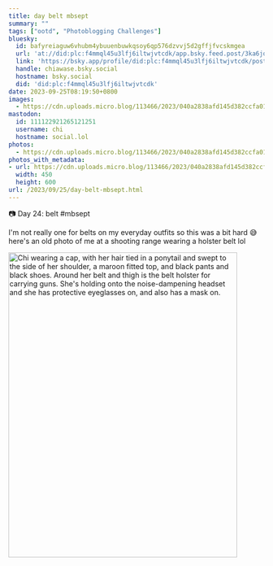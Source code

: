 ```yaml
---
title: day belt mbsept
summary: ""
tags: ["ootd", "Photoblogging Challenges"]
bluesky:
  id: bafyreiaguw6vhubm4ybuuenbuwkqsoy6qp576dzvvj5d2gffjfvcskmgea
  url: 'at://did:plc:f4mmql45u3lfj6iltwjvtcdk/app.bsky.feed.post/3ka6jq5go3m2g'
  link: 'https://bsky.app/profile/did:plc:f4mmql45u3lfj6iltwjvtcdk/post/3ka6jq5go3m2g'
  handle: chiawase.bsky.social
  hostname: bsky.social
  did: 'did:plc:f4mmql45u3lfj6iltwjvtcdk'
date: 2023-09-25T08:19:50+0800
images:
  - https://cdn.uploads.micro.blog/113466/2023/040a2838afd145d382ccfa010324a3f8.jpg
mastodon:
  id: 111122921265121251
  username: chi
  hostname: social.lol
photos:
  - https://cdn.uploads.micro.blog/113466/2023/040a2838afd145d382ccfa010324a3f8.jpg
photos_with_metadata:
- url: https://cdn.uploads.micro.blog/113466/2023/040a2838afd145d382ccfa010324a3f8.jpg
  width: 450
  height: 600
url: /2023/09/25/day-belt-mbsept.html
---
```


📷 Day 24: belt #mbsept

I'm not really one for belts on my everyday outfits so this was a bit hard 😅 here's an old photo of me at a shooting range wearing a holster belt lol

<img src="uploads/2023/040a2838afd145d382ccfa010324a3f8.jpg" width="450" height="600" alt="Chi wearing a cap, with her hair tied in a ponytail and swept to the side of her shoulder, a maroon fitted top, and black pants and black shoes. Around her belt and thigh is the belt holster for carrying guns. She's holding onto the noise-dampening headset and she has protective eyeglasses on, and also has a mask on.">
